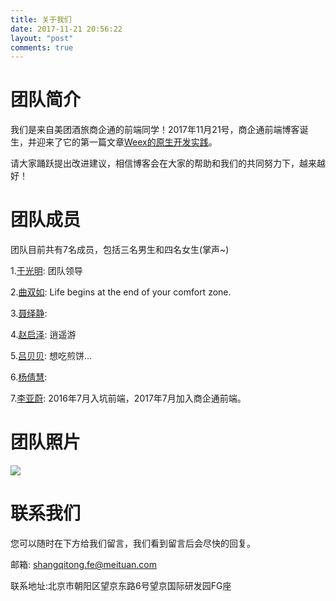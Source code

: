 ```yaml
---
title: 关于我们
date: 2017-11-21 20:56:22
layout: "post"
comments: true
---
```



# 团队简介

我们是来自美团酒旅商企通的前端同学！2017年11月21号，商企通前端博客诞生，并迎来了它的第一篇文章[Weex的原生开发实践](https://sqt-fe.github.io/2017/11/21/weex/)。

请大家踊跃提出改进建议，相信博客会在大家的帮助和我们的共同努力下，越来越好！

# 团队成员

团队目前共有7名成员，包括三名男生和四名女生(掌声~)

1.[于光明](https://github.com/ygm125): 团队领导

2.[曲双如](https://github.com/qushuangru): Life begins at the end of your comfort zone.

3.[聂绎静](https://github.com/sanshuiyijing):

4.[赵启泽](https://github.com/zhaoqize): 逍遥游

5.[吕贝贝](https://github.com/yayalovee): 想吃煎饼…

6.[杨倩慧](https://github.com/sarayqh):

7.[李亚蔚](https://github.com/Lie8466): 2016年7月入坑前端，2017年7月加入商企通前端。

# 团队照片

![](https://note.youdao.com/yws/public/resource/a9acf0b7cd75f096932b413d3307b10f/xmlnote/WEBRESOURCEd064265e4546df45507e015649f7097e/1334)

# 联系我们

您可以随时在下方给我们留言，我们看到留言后会尽快的回复。

邮箱: shangqitong.fe@meituan.com

联系地址:北京市朝阳区望京东路6号望京国际研发园FG座